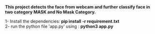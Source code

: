 **This project detects the face from webcam and further classify face in two category MASK and No Mask Category.**

[How to run]:<br />
1- Install the dependencies: **pip install -r requirement.txt**<br />
2- run the python file 'app.py' using : **python3 app.py**<br />
